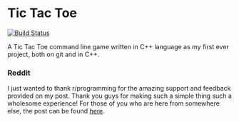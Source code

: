 # Tic Tac Toe
[![Build Status](https://travis-ci.org/connerturmon/tictactoe.svg?branch=master)](https://travis-ci.org/connerturmon/tictactoe)

A Tic Tac Toe command line game written in C++ language as my first ever project, both on git and in C++.

### Reddit
I just wanted to thank r/programming for the amazing support and feedback provided on my post. Thank you guys for making such a simple thing such a wholesome experience!
For those of you who are here from somewhere else, the post can be found [here](https://www.reddit.com/r/programming/comments/7uxnqz/just_finished_my_first_project_and_i_am_so_happy/).
